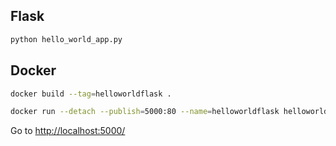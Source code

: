 ## Flask

``` sh
python hello_world_app.py
```

## Docker

``` sh
docker build --tag=helloworldflask .
```

``` sh
docker run --detach --publish=5000:80 --name=helloworldflask helloworldflask
```

Go to <http://localhost:5000/>
